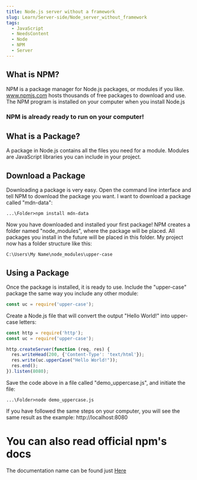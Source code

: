 ```yaml
---
title: Node.js server without a framework
slug: Learn/Server-side/Node_server_without_framework
tags:
  - JavaScript
  - NeedsContent
  - Node
  - NPM
  - Server
---
```


## What is NPM?

NPM is a package manager for Node.js packages, or modules if you like.
www.npmjs.com hosts thousands of free packages to download and use.
The NPM program is installed on your computer when you install Node.js

### NPM is already ready to run on your computer!

## What is a Package?

A package in Node.js contains all the files you need for a module.
Modules are JavaScript libraries you can include in your project.

## Download a Package

Downloading a package is very easy.
Open the command line interface and tell NPM to download the package you want.
I want to download a package called "mdn-data":

```terminal
...\Folder>npm install mdn-data
```

Now you have downloaded and installed your first package!
NPM creates a folder named "node_modules", where the package will be placed. All packages you install in the future will be placed in this folder.
My project now has a folder structure like this:

```terminal
C:\Users\My Name\node_modules\upper-case
```

## Using a Package

Once the package is installed, it is ready to use.
Include the "upper-case" package the same way you include any other module:

```js
const uc = require('upper-case');
```

Create a Node.js file that will convert the output "Hello World!" into upper-case letters:

```js
const http = require('http');
const uc = require('upper-case');

http.createServer(function (req, res) {
  res.writeHead(200, {'Content-Type': 'text/html'});
  res.write(uc.upperCase("Hello World!"));
  res.end();
}).listen(8080);
```

Save the code above in a file called "demo_uppercase.js", and initiate the file:

```terminal
...\Folder>node demo_uppercase.js
```

If you have followed the same steps on your computer, you will see the same result as the example: http://localhost:8080

# You can also read official npm's docs

The documentation name can be found just [Here](https://docs.npmjs.com/about-npm)
